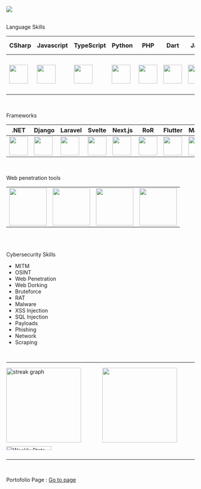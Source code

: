 <a href="https://rafiramzi-portofolio.vercel.app">
<img src='https://github.com/user-attachments/assets/9057d749-a0ff-4fbb-bd16-2ab737e813d5'>
</a>
<br>
<br>
<p>Language Skills</p>
<table>
  <thead>
    <th>CSharp</th>
    <th>Javascript</th>
    <th>TypeScript</th>
    <th>Python</th>
    <th>PHP</th>
    <th>Dart</th>
    <th>Java</th>
    <th>Ruby</th>
    <th>SQL</th>
    <th>Bash Script</th>
    <th>Batch Script</th>
  </thead>
  <tr>
    <td><img src="https://upload.wikimedia.org/wikipedia/commons/thumb/b/bd/Logo_C_sharp.svg/1200px-Logo_C_sharp.svg.png" style="width:50px;"></td>
    <td><img src="https://upload.wikimedia.org/wikipedia/commons/6/6a/JavaScript-logo.png" style="width:50px;"></td>
    <td><img src="https://upload.wikimedia.org/wikipedia/commons/thumb/4/4c/Typescript_logo_2020.svg/1200px-Typescript_logo_2020.svg.png" style="width:50px"></td>
    <td><img src="https://upload.wikimedia.org/wikipedia/commons/thumb/c/c3/Python-logo-notext.svg/1869px-Python-logo-notext.svg.png" style="width:50px;"></td>
    <td><img src="https://static-00.iconduck.com/assets.00/php-icon-2048x2048-zjxns1zh.png" style="width:50px;"></td>
    <td><img src="https://upload.wikimedia.org/wikipedia/commons/7/7e/Dart-logo.png" style="width:50px;"></td>
    <td><img src="https://cdn4.iconfinder.com/data/icons/logos-and-brands/512/181_Java_logo_logos-512.png" style="width:50px;"></td>
    <td><img src="https://upload.wikimedia.org/wikipedia/commons/thumb/7/73/Ruby_logo.svg/240px-Ruby_logo.svg.png" style="width:50px;"></td>
    <td><img src="https://upload.wikimedia.org/wikipedia/commons/8/87/Sql_data_base_with_logo.png" style="width:100px;"></td>
    <td><img src="https://i0.wp.com/cachecrew.com/blog/wp-content/uploads/2023/03/kisspng-bash-shell-script-command-line-interface-z-shell-5b3df572212d73.0687702015307871861359.png?fit=528%2C528&ssl=1" style="width:60px;"></td>
    <td><img src="https://blogger.googleusercontent.com/img/b/R29vZ2xl/AVvXsEjMvq7VE5vv9agOQAmpJS-w9RRyCUSMvOXFSj44Guch65r7_LthFRJw5HHf5fXrqwub_MnzBjOe77D_pxh9dlHbsd3xWQBX-O8YLywQH9r-nKXqvYXnzW2-EMvUuF7GNmPkEO_Rd5BU80s/s1600/mozhi-commandprompt1.png" style="width:50px;"></td>
  </tr>
</table>
<br>
<p>Frameworks</p>
<table>
   <thead>
    <th>.NET</th>
    <th>Django</th>
    <th>Laravel</th>
    <th>Svelte</th>
    <th>Next.js</th>
    <th>RoR</th>
    <th>Flutter</th>
    <th>Maven</th>
  </thead>
  <tr>
    <td><img src="https://upload.wikimedia.org/wikipedia/commons/thumb/7/7d/Microsoft_.NET_logo.svg/456px-Microsoft_.NET_logo.svg.png?20200524040737" style="width:50px;"></td>
    <td><img src="https://seeklogo.com/images/D/django-logo-4C5ECF7036-seeklogo.com.png" style="width:50px;"></td>
    <td><img src="https://upload.wikimedia.org/wikipedia/commons/thumb/9/9a/Laravel.svg/1969px-Laravel.svg.png" style="width:50px;"></td>
    <td><img src="https://static-00.iconduck.com/assets.00/svelte-icon-256x256-bpmyxjpu.png" style="width:50px;"></td>
    <td><img src="https://www.openxcell.com/wp-content/uploads/2021/11/dango-inner-2.png" style="width:50px;"></td>
    <td style="justify-center; item:center;"><img src="https://cdn.icon-icons.com/icons2/2108/PNG/512/rubyonrails_icon_130839.png" style="width:50px;"></td>
    <td><img src="https://upload.wikimedia.org/wikipedia/commons/thumb/7/79/Flutter_logo.svg/1200px-Flutter_logo.svg.png" style="width:50px;"></td>
    <td style="background-color:white;"><img src="https://miro.medium.com/v2/resize:fit:450/1*kbSGIVukG6lL7JtAa9wiDA.png" style="width:50px;"></td>
  </tr>
</table>
<br>
<p>Web penetration tools</p>
<table>
  <tr>
    <td><img src="https://static.wixstatic.com/media/3bb8b6_dbb77ee75d9a4cb1b8736b90ef4aa97f~mv2.png/v1/fill/w_640,h_342,al_c,q_85,usm_0.66_1.00_0.01,enc_auto/3bb8b6_dbb77ee75d9a4cb1b8736b90ef4aa97f~mv2.png" style="width:100px;"></td>
    <td><img src="https://www.thesslstores.com.au/content/images/cwatch-owasp-logo.svg" style="width:100px;"></td>
    <td><img src="https://encrypted-tbn0.gstatic.com/images?q=tbn:ANd9GcSjH0fxjWMo6K-sWs6YsOpjl4-RA2cfrEiBbA&s" style="width:100px;"></td>
    <td><img src="https://blogger.googleusercontent.com/img/b/R29vZ2xl/AVvXsEgqvdLHYP0JSYskR6vIaD-l3PAVzDVLrVL3PKl_V2cm56Z7IIKZQkHigkS57T_Z2TKoGWboDSiHbXp2ZQtfWWXDHJW84PLNMG9O5VXY1B0S6veKNnX-u0NQgtYwsHMTAHzVU09t3cTkaNv2gYgKi1pGkcMx-NxjeuEt5w47ZW80VOlHae91GrBuw-A_-YA/w0/SQLmap.png" style="width:100px;"></td>
  </tr>
</table>
<br>
<br>
<p>Cybersecurity Skills</p>
<ul>
  <li>MITM</li>
  <li>OSINT</li>
  <li>Web Penetration</li>
  <li>Web Dorking</li>
  <li>Bruteforce</li>
  <li>RAT</li>
  <li>Malware</li>
  <li>XSS Injection</li>
  <li>SQL Injection</li>
  <li>Payloads</li>
  <li>Phishing</li>
  <li>Network</li>
  <li>Scraping</li>
</ul>
<br>

---

<div style="display: grid; grid-template-columns: repeat(2, 1fr); gap: 10px;">
  <img src="https://streak-stats.demolab.com?user=rafiramzi&locale=en&mode=daily&theme=dark&hide_border=false&border_radius=5&order=3" height="200" alt="streak graph" />
  <img height=200 src="https://my-stats-43gk.vercel.app/api/top-langs/?username=rafiramzi&hide=html,scss,css&langs_count=8&layout=compact&theme=radical&card_width=150" />
    <img width='70%' alt="Weekly Stats" src="https://github-readme-stats.vercel.app/api/wakatime?username=rafiramzi&border_radius=5px&theme=dark&bg_color=1f1f1f&border_color=1f1f1f&icon_color=58a6ff&show_icons=true&disable_animations=false&custom_title=Playtime%20Stats">
</div>

---

<br>
<p>Portofolio Page : <span><a href="https://rafiramzi-portofolio.vercel.app">Go to page</a></span></p>
<br>
<br>
<br>
